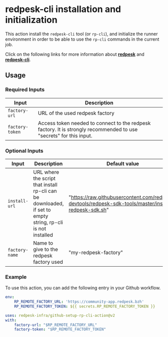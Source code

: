 # redpesk-cli installation and initialization

This action install the `redpesk-cli` tool (or `rp-cli`), and initialize the runner environment in order to be able to use the `rp-cli` commands in the current job.

Click on the following links for more information about **[redpesk](https://docs.redpesk.bzh/)** and **[redpesk-cli](https://docs.redpesk.bzh/docs/en/master/getting_started/rp_cli_quickstart/0_introduction.html)**.

## Usage

### Required Inputs

| Input           | Description                                                                                                        |
| --------------- | ------------------------------------------------------------------------------------------------------------------ |
| `factory-url`   | URL of the used redpesk factory                                                                                    |
| `factory-token` | Access token needed to connect to the redpesk factory. It is strongly recommended to use "secrets" for this input. |

### Optional Inputs

| Input          | Description                                                                                                 | Default value                                                                                        |
| -------------- | ----------------------------------------------------------------------------------------------------------- | ---------------------------------------------------------------------------------------------------- |
| `install-url`  | URL where the script that install rp-cli can be downloaded, if set to empty string, rp-cli is not installed | "https://raw.githubusercontent.com/redpesk-devtools/redpesk-sdk-tools/master/install-redpesk-sdk.sh" |
| `factory-name` | Name to give to the redpesk factory used                                                                    | "my-redpesk-factory"                                                                                 |

### Example

To use this action, you can add the following entry in your Github workflow.

```yaml
env:
    RP_REMOTE_FACTORY_URL: 'https://community-app.redpesk.bzh'
    RP_REMOTE_FACTORY_TOKEN: ${{ secrets.RP_REMOTE_FACTORY_TOKEN }}

uses: redpesk-infra/github-setup-rp-cli-action@v2
with:
    factory-url: "$RP_REMOTE_FACTORY_URL"
    factory-token: "$RP_REMOTE_FACTORY_TOKEN"
```